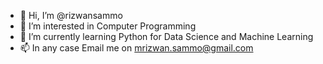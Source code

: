 - 👋 Hi, I’m @rizwansammo
- 👀 I’m interested in Computer Programming
- 🌱 I’m currently learning Python for Data Science and Machine Learning
- 📫 In any case Email me on mrizwan.sammo@gmail.com

<!---
rizwansammo/rizwansammo is a ✨ special ✨ repository because its `README.md` (this file) appears on your GitHub profile.
You can click the Preview link to take a look at your changes.
--->
